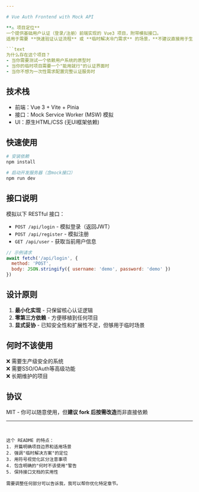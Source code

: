 ```yaml
---

# Vue Auth Frontend with Mock API

**⚠️ 项目定位**  
一个提供基础用户认证（登录/注册）前端实现的 Vue3 项目，附带模拟接口。  
适用于需要 **快速验证认证流程** 或 **临时解决冷门需求** 的场景，**不建议直接用于生产环境**。

```text
为什么存在这个项目？
- 当你需要测试一个依赖用户系统的原型时
- 当你的临时项目需要一个"能用就行"的认证界面时
- 当你不想为一次性需求配置完整认证服务时
```

## 技术栈
- 前端：Vue 3 + Vite + Pinia
- 接口：Mock Service Worker (MSW) 模拟
- UI：原生HTML/CSS (无UI框架依赖)

## 快速使用
```bash
# 安装依赖
npm install

# 启动开发服务器（含mock接口）
npm run dev
```

## 接口说明
模拟以下 RESTful 接口：
- `POST /api/login` - 模拟登录（返回JWT）
- `POST /api/register` - 模拟注册
- `GET /api/user` - 获取当前用户信息

```javascript
// 示例请求
await fetch('/api/login', {
  method: 'POST',
  body: JSON.stringify({ username: 'demo', password: 'demo' })
})
```

## 设计原则
1. **最小化实现** - 只保留核心认证逻辑
2. **零第三方依赖** - 方便移植到任何项目
3. **显式妥协** - 已知安全性和扩展性不足，但够用于临时场景

## 何时不该使用
❌ 需要生产级安全的系统  
❌ 需要SSO/OAuth等高级功能  
❌ 长期维护的项目

## 协议
MIT - 你可以随意使用，但**建议 fork 后按需改造**而非直接依赖

---
```


这个 README 的特点：
1. 开篇明确项目边界和适用场景
2. 强调"临时解决方案"的定位
3. 用符号视觉化区分注意事项
4. 包含明确的"何时不该使用"警告
5. 保持接口文档的实用性

需要调整任何部分可以告诉我，我可以帮你优化特定章节。
